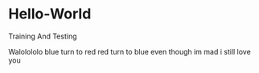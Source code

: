 # Hello-World

Training And Testing

Walolololo
 blue turn to red
 red turn to blue
 even though im mad
 i still love you
 
 
